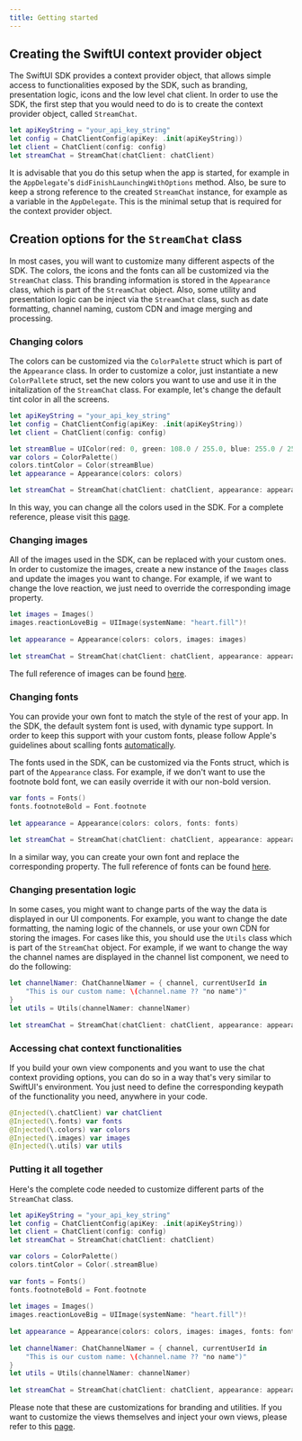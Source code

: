 ```yaml
---
title: Getting started
---
```


## Creating the SwiftUI context provider object

The SwiftUI SDK provides a context provider object, that allows simple access to functionalities exposed by the SDK, such as branding, presentation logic, icons and the low level chat client. In order to use the SDK, the first step that you would need to do is to create the context provider object, called `StreamChat`.

```swift
let apiKeyString = "your_api_key_string"
let config = ChatClientConfig(apiKey: .init(apiKeyString))
let client = ChatClient(config: config)
let streamChat = StreamChat(chatClient: chatClient)
```

It is advisable that you do this setup when the app is started, for example in the `AppDelegate`'s `didFinishLaunchingWithOptions` method. Also, be sure to keep a strong reference to the created `StreamChat` instance, for example as a variable in the `AppDelegate`. This is the minimal setup that is required for the context provider object.

## Creation options for the `StreamChat` class

In most cases, you will want to customize many different aspects of the SDK. The colors, the icons and the fonts can all be customized via the `StreamChat` class. This branding information is stored in the `Appearance` class, which is part of the `StreamChat` object. Also, some utility and presentation logic can be inject via the `StreamChat` class, such as date formatting, channel naming, custom CDN and image merging and processing.

### Changing colors

The colors can be customized via the `ColorPalette` struct which is part of the `Appearance` class. In order to customize a color, just instantiate a new `ColorPallete` struct, set the new colors you want to use and use it in the initalization of the `StreamChat` class. For example, let's change the default tint color in all the screens.

```swift
let apiKeyString = "your_api_key_string"
let config = ChatClientConfig(apiKey: .init(apiKeyString))
let client = ChatClient(config: config)

let streamBlue = UIColor(red: 0, green: 108.0 / 255.0, blue: 255.0 / 255.0, alpha: 1)
var colors = ColorPalette()
colors.tintColor = Color(streamBlue)
let appearance = Appearance(colors: colors)

let streamChat = StreamChat(chatClient: chatClient, appearance: appearance)
``` 

In this way, you can change all the colors used in the SDK. For a complete reference, please visit this [page](../common-content/reference-docs/stream-chat-ui/appearance.color-palette.md).

### Changing images

All of the images used in the SDK, can be replaced with your custom ones. In order to customize the images, create a new instance of the `Images` class and update the images you want to change. For example, if we want to change the love reaction, we just need to override the corresponding image property.

```swift
let images = Images()
images.reactionLoveBig = UIImage(systemName: "heart.fill")!
        
let appearance = Appearance(colors: colors, images: images)
        
let streamChat = StreamChat(chatClient: chatClient, appearance: appearance)
```

The full reference of images can be found [here](../common-content/reference-docs/stream-chat-ui/appearance.images.md).

### Changing fonts

You can provide your own font to match the style of the rest of your app. In the SDK, the default system font is used, with dynamic type support. In order to keep this support with your custom fonts, please follow Apple's guidelines about scalling fonts [automatically](https://developer.apple.com/documentation/uikit/uifont/scaling_fonts_automatically).

The fonts used in the SDK, can be customized via the Fonts struct, which is part of the `Appearance` class. For example, if we don't want to use the footnote bold font, we can easily override it with our non-bold version.

```swift
var fonts = Fonts()
fonts.footnoteBold = Font.footnote
        
let appearance = Appearance(colors: colors, fonts: fonts)
        
let streamChat = StreamChat(chatClient: chatClient, appearance: appearance)
```

In a similar way, you can create your own font and replace the corresponding property. The full reference of fonts can be found [here](../common-content/reference-docs/stream-chat-ui/appearance.fonts.md).

### Changing presentation logic

In some cases, you might want to change parts of the way the data is displayed in our UI components. For example, you want to change the date formatting, the naming logic of the channels, or use your own CDN for storing the images. For cases like this, you should use the `Utils` class which is part of the `StreamChat` object. For example, if we want to change the way the channel names are displayed in the channel list component, we need to do the following:

```swift
let channelNamer: ChatChannelNamer = { channel, currentUserId in
    "This is our custom name: \(channel.name ?? "no name")"
}
let utils = Utils(channelNamer: channelNamer)
        
let streamChat = StreamChat(chatClient: chatClient, appearance: appearance, utils: utils)
```

### Accessing chat context functionalities

If you build your own view components and you want to use the chat context providing options, you can do so in a way that's very similar to SwiftUI's environment. You just need to define the corresponding keypath of the functionality you need, anywhere in your code. 

```swift
@Injected(\.chatClient) var chatClient
@Injected(\.fonts) var fonts
@Injected(\.colors) var colors
@Injected(\.images) var images
@Injected(\.utils) var utils
``` 

### Putting it all together

Here's the complete code needed to customize different parts of the `StreamChat` class. 

```swift
let apiKeyString = "your_api_key_string"
let config = ChatClientConfig(apiKey: .init(apiKeyString))
let client = ChatClient(config: config)
let streamChat = StreamChat(chatClient: chatClient)

var colors = ColorPalette()
colors.tintColor = Color(.streamBlue)
        
var fonts = Fonts()
fonts.footnoteBold = Font.footnote
        
let images = Images()
images.reactionLoveBig = UIImage(systemName: "heart.fill")!
        
let appearance = Appearance(colors: colors, images: images, fonts: fonts)
        
let channelNamer: ChatChannelNamer = { channel, currentUserId in
    "This is our custom name: \(channel.name ?? "no name")"
}
let utils = Utils(channelNamer: channelNamer)
        
let streamChat = StreamChat(chatClient: chatClient, appearance: appearance, utils: utils)
```

Please note that these are customizations for branding and utilities. If you want to customize the views themselves and inject your own views, please refer to this [page](../view-customizations).
